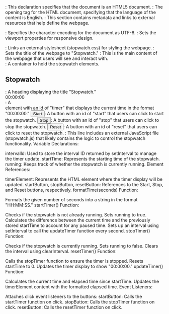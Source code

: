 <!DOCTYPE html>: This declaration specifies that the document is an HTML5 document.

<html lang="en">: The opening tag for the HTML document, specifying that the language of the content is English.

<head>: This section contains metadata and links to external resources that help define the webpage.

<meta charset="UTF-8">: Specifies the character encoding for the document as UTF-8.
<meta name="viewport" content="width=device-width, initial-scale=1.0">: Sets the viewport properties for responsive design.
<link rel="stylesheet" href="stopwatch.css">: Links an external stylesheet (stopwatch.css) for styling the webpage.
<title>Stopwatch</title>: Sets the title of the webpage to "Stopwatch."
<body>: This is the main content of the webpage that users will see and interact with.

<div class="container">: A container to hold the stopwatch elements.
<h2>Stopwatch</h2>: A heading displaying the title "Stopwatch."
<div id="timer">00:00:00</div>: A <div> element with an id of "timer" that displays the current time in the format "00:00:00."
<button id="start">Start</button>: A button with an id of "start" that users can click to start the stopwatch.
<button id="stop">Stop</button>: A button with an id of "stop" that users can click to stop the stopwatch.
<button id="reset">Reset</button>: A button with an id of "reset" that users can click to reset the stopwatch.
<script src="stopwatch.js"></script>: This line includes an external JavaScript file (stopwatch.js) that likely contains the logic to control the stopwatch functionality.
<!--  -->
<!--  -->
Variable Declarations:

intervalId: Used to store the interval ID returned by setInterval to manage the timer update.
startTime: Represents the starting time of the stopwatch.
running: Keeps track of whether the stopwatch is currently running.
Element References:

timerElement: Represents the HTML element where the timer display will be updated.
startButton, stopButton, resetButton: References to the Start, Stop, and Reset buttons, respectively.
formatTime(seconds) Function:

Formats the given number of seconds into a string in the format "HH:MM:SS."
startTimer() Function:

Checks if the stopwatch is not already running.
Sets running to true.
Calculates the difference between the current time and the previously stored startTime to account for any paused time.
Sets up an interval using setInterval to call the updateTimer function every second.
stopTimer() Function:

Checks if the stopwatch is currently running.
Sets running to false.
Clears the interval using clearInterval.
resetTimer() Function:

Calls the stopTimer function to ensure the timer is stopped.
Resets startTime to 0.
Updates the timer display to show "00:00:00."
updateTimer() Function:

Calculates the current time and elapsed time since startTime.
Updates the timerElement content with the formatted elapsed time.
Event Listeners:

Attaches click event listeners to the buttons:
startButton: Calls the startTimer function on click.
stopButton: Calls the stopTimer function on click.
resetButton: Calls the resetTimer function on click.